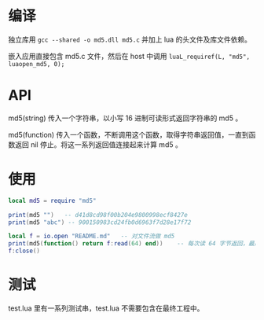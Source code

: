 编译
====

独立库用 `gcc --shared -o md5.dll md5.c` 并加上 lua 的头文件及库文件依赖。

嵌入应用直接包含 md5.c 文件，然后在 host 中调用 `luaL_requiref(L, "md5", luaopen_md5, 0);`

API
===

md5(string)  传入一个字符串，以小写 16 进制可读形式返回字符串的 md5 。

md5(function) 传入一个函数，不断调用这个函数，取得字符串返回值，一直到函数返回 nil 停止。将这一系列返回值连接起来计算 md5 。

使用
====

```lua
local md5 = require "md5"

print(md5 "")	-- d41d8cd98f00b204e9800998ecf8427e
print(md5 "abc") -- 900150983cd24fb0d6963f7d28e17f72

local f = io.open "README.md"	-- 对文件流做 md5
print(md5(function() return f:read(64) end))	-- 每次读 64 字节返回，最后返回 nil
f:close()
```

测试
====

test.lua 里有一系列测试串，test.lua 不需要包含在最终工程中。



